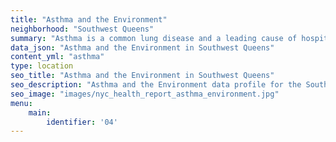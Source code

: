 ```yaml
---
title: "Asthma and the Environment"
neighborhood: "Southwest Queens"
summary: "Asthma is a common lung disease and a leading cause of hospitalizations for children under 15 years old. This report provides a summary of asthma indicators by neighborhood. It also describes housing and neighborhood characteristics that can make asthma worse."
data_json: "Asthma and the Environment in Southwest Queens"
content_yml: "asthma"
type: location
seo_title: "Asthma and the Environment in Southwest Queens"
seo_description: "Asthma and the Environment data profile for the Southwest Queens neighborhood of NYC."
seo_image: "images/nyc_health_report_asthma_environment.jpg"
menu:
    main:
        identifier: '04'
---
```

